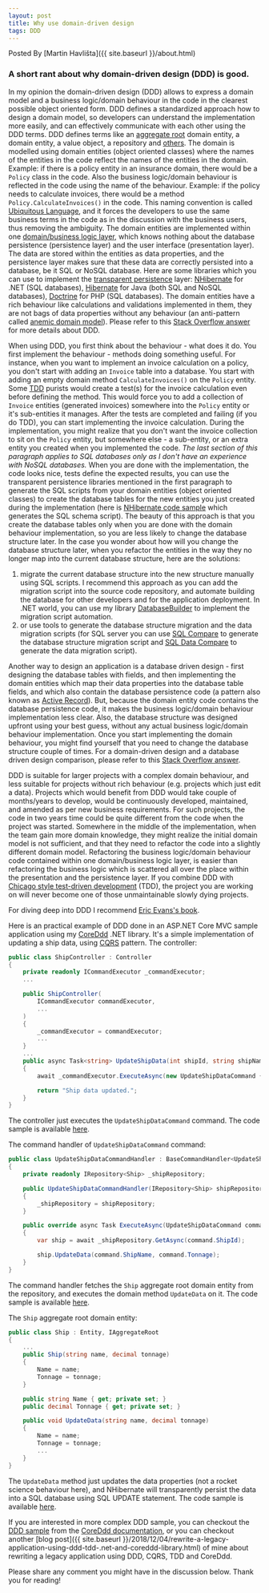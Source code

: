 ```yaml
---
layout: post
title: Why use domain-driven design
tags: DDD
---
```

Posted By [Martin Havlišta]({{ site.baseurl }}/about.html)

### A short rant about why domain-driven design (DDD) is good.
<!--more-->

In my opinion the domain-driven design (DDD) allows to express a domain model and a business logic/domain behaviour in the code in the clearest possible object oriented form. DDD defines a standardized approach how to design a domain model, so developers can understand the implementation more easily, and can effectively communicate with each other using the DDD terms. DDD defines terms like an [aggregate root](https://stackoverflow.com/questions/1958621/whats-an-aggregate-root) domain entity, a domain entity, a value object, a repository and [others](https://en.wikipedia.org/wiki/Domain-driven_design#Building_blocks). The domain is modelled using domain entities (object oriented classes)  where the names of the entities in the code reflect the names of the entities in the domain. Example: if there is a policy entity in an insurance domain, there would be a `Policy` class in the code. Also the business logic/domain behaviour is reflected in the code using the name of the behaviour. Example: if the policy needs to calculate invoices, there would be a method `Policy.CalculateInvoices()` in the code. This naming convention is called [Ubiquitous Language](https://martinfowler.com/bliki/UbiquitousLanguage.html), and it forces the developers to use the same business terms in the code as in the discussion with the business users, thus removing the ambiguity. The domain entities are implemented within one [domain/business logic layer](https://martinfowler.com/bliki/PresentationDomainDataLayering.html), which knows nothing about the database persistence (persistence layer) and the user interface (presentation layer). The data are stored within the entities as data properties, and the persistence layer makes sure that these data are correctly persisted into a database, be it SQL or NoSQL database. Here are some libraries which you can use to implement the [transparent persistence](https://stackoverflow.com/a/20863185/379279) layer: [NHibernate](http://nhibernate.info/) for .NET (SQL databases), [Hibernate](http://hibernate.org/) for Java (both SQL and NoSQL databases), [Doctrine](https://www.doctrine-project.org/projects/doctrine-orm/en/2.6/tutorials/getting-started.html) for PHP (SQL databases). The domain entities have a rich behaviour like calculations and validations implemented in them, they are not bags of data properties without any behaviour (an anti-pattern called [anemic domain model](https://www.martinfowler.com/bliki/AnemicDomainModel.html)). Please refer to this [Stack Overflow answer](https://stackoverflow.com/a/1222488/379279) for more details about DDD. 

When using DDD, you first think about the behaviour - what does it do. You first implement the behaviour - methods doing something useful. For instance, when you want to implement an invoice calculation on a policy, you don't start with adding an `Invoice` table into a database. You start with adding an empty domain method `CalculateInvoices()` on the `Policy` entity. Some [TDD](https://en.wikipedia.org/wiki/Test-driven_development) purists would create a test(s) for the invoice calculation even before defining the method. This would force you to add a collection of `Invoice` entities (generated invoices) somewhere into the `Policy` entity or it's sub-entities it manages. After the tests are completed and failing (if you do TDD), you can start implementing the invoice calculation. During the implementation, you might realize that you don't want the invoice collection to sit on the `Policy` entity, but somewhere else - a sub-entity, or an extra entity you created when you implemented the code. *The last section of this paragraph applies to SQL databases only as I don't have an experience with NoSQL databases.* When you are done with the implementation, the code looks nice, tests define the expected results, you can use the transparent persistence libraries mentioned in the first paragraph to generate the SQL scripts from your domain entities (object oriented classes) to create the database tables for the new entities you just created during the implementation (here is [NHibernate code sample](https://stackoverflow.com/a/1299550/379279) which generates the SQL schema script). The beauty of this approach is that you create the database tables only when you are done with the domain behaviour implementation, so you are less likely to change the database structure later. In the case you wonder about how will you change the database structure later, when you refactor the entities in the way they no longer map into the current database structure, here are the solutions: 
1. migrate the current database structure into the new structure manually using SQL scripts. I recommend this approach as you can add the migration script into the source code repository, and automate building the database for other developers and for the application deployment. In .NET world, you can use my library [DatabaseBuilder](https://github.com/xhafan/databasebuilder) to implement the migration script automation.
2. or use tools to generate the database structure migration and the data migration scripts (for SQL server you can use [SQL Compare](https://www.red-gate.com/products/sql-development/sql-compare/) to generate the database structure migration script and [SQL Data Compare](https://www.red-gate.com/products/sql-development/sql-data-compare/) to generate the data migration script).

Another way to design an application is a database driven design - first designing the database tables with fields, and then implementing the domain entities which map their data properties into the database table fields, and which also contain the database persistence code (a pattern also known as [Active Record](https://www.martinfowler.com/eaaCatalog/activeRecord.html)). But, because the domain entity code contains the database persistence code, it makes the business logic/domain behaviour implementation less clear. Also, the database structure was designed upfront using your best guess, without any actual business logic/domain behaviour implementation. Once you start implementing the domain behaviour, you might find yourself that you need to change the database structure couple of times. For a domain-driven design and a database driven design comparison, please refer to this [Stack Overflow answer](https://stackoverflow.com/a/308647/379279).  


DDD is suitable for larger projects with a complex domain behaviour, and less suitable for projects without rich behaviour (e.g. projects which just edit a data). Projects which would benefit from DDD would take couple of months/years to develop, would be continuously developed, maintained, and amended as per new business requirements. For such projects, the code in two years time could be quite different from the code when the project was started. Somewhere in the middle of the implementation, when the team gain more domain knowledge, they might realize the initial domain model is not sufficient, and that they need to refactor the code into a slightly different domain model. Refactoring the business logic/domain behaviour code contained within one domain/business logic layer, is easier than refactoring the business logic which is scattered all over the place within the presentation and the persistence layer. If you combine DDD with [Chicago style test-driven development](https://softwareengineering.stackexchange.com/questions/123627/what-are-the-london-and-chicago-schools-of-tdd) (TDD), the project you are working on will never become one of those unmaintainable slowly dying projects.

For diving deep into DDD I recommend [Eric Evans's book](https://amzn.to/2E9dRAC).

Here is an practical example of DDD done in an ASP.NET Core MVC sample application using my [CoreDdd](https://github.com/xhafan/coreddd/) .NET library. It's a simple implementation of updating a ship data, using [CQRS](https://martinfowler.com/bliki/CQRS.html) pattern. The controller:
```c#
public class ShipController : Controller
{
    private readonly ICommandExecutor _commandExecutor;
    ...

    public ShipController(
        ICommandExecutor commandExecutor,
        ...
    )
    {
        _commandExecutor = commandExecutor;
        ...
    }
    ...
    public async Task<string> UpdateShipData(int shipId, string shipName, decimal tonnage)
    {
        await _commandExecutor.ExecuteAsync(new UpdateShipDataCommand { ShipId = shipId, ShipName = shipName, Tonnage = tonnage });

        return "Ship data updated.";
    }
}
```
The controller just executes the `UpdateShipDataCommand` command. The code sample is available [here](https://github.com/xhafan/coreddd-sample/blob/master/src/CoreDddSampleAspNetCoreWebApp/Controllers/ShipController.cs).

The command handler of `UpdateShipDataCommand` command:
```c#
public class UpdateShipDataCommandHandler : BaseCommandHandler<UpdateShipDataCommand>
{
    private readonly IRepository<Ship> _shipRepository;

    public UpdateShipDataCommandHandler(IRepository<Ship> shipRepository)
    {
        _shipRepository = shipRepository;
    }

    public override async Task ExecuteAsync(UpdateShipDataCommand command)
    {
        var ship = await _shipRepository.GetAsync(command.ShipId);

        ship.UpdateData(command.ShipName, command.Tonnage);
    }
}
```
The command handler fetches the `Ship` aggregate root domain entity from the repository, and executes the domain method `UpdateData` on it. The code sample is available [here](https://github.com/xhafan/coreddd-sample/blob/master/src/CoreDddSampleWebAppCommon/Commands/UpdateShipDataCommandHandler.cs).

The `Ship` aggregate root domain entity:
```c#
public class Ship : Entity, IAggregateRoot
{
    ...
    public Ship(string name, decimal tonnage)
    {
        Name = name;
        Tonnage = tonnage;
    }

    public string Name { get; private set; }
    public decimal Tonnage { get; private set; }

    public void UpdateData(string name, decimal tonnage)
    {
        Name = name;
        Tonnage = tonnage;
        ...
    }
}
```
The `UpdateData` method just updates the data properties (not a rocket science behaviour here), and NHibernate will transparently persist the data into a SQL database using SQL UPDATE statement. The code sample is available [here](https://github.com/xhafan/coreddd-sample/blob/master/src/CoreDddSampleWebAppCommon/Domain/Ship.cs).

If you are interested in more complex DDD sample, you can checkout the [DDD sample](https://github.com/xhafan/coreddd/wiki/DDD-sample) from the [CoreDdd documentation](https://github.com/xhafan/coreddd/wiki), or you can checkout another [blog post]({{ site.baseurl }}/2018/12/04/rewrite-a-legacy-application-using-ddd-tdd-.net-and-coreddd-library.html) of mine about rewriting a legacy application using DDD, CQRS, TDD and CoreDdd.

Please share any comment you might have in the discussion below. Thank you for reading!